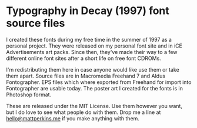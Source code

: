 # Typography in Decay (1997) font source files

I created these fonts during my free time in the summer of 1997 as a personal project. They were released on my personal font site and in iCE Advertisements art packs. Since then, they've made their way to a few different online font sites after a short life on free font CDROMs. 

I'm redistributing them here in case anyone would like use them or take them apart. Source files are in Macromedia Freehand 7 and Aldus Fontographer. EPS files which where exported from Freehand for import into Fontographer are usable today. The poster art I created for the fonts is in Photoshop format.

These are released under the MIT License. Use them however you want, but I do love to see what people do with them. Drop me a line at hello@mattperkins.me if you make anything with them.